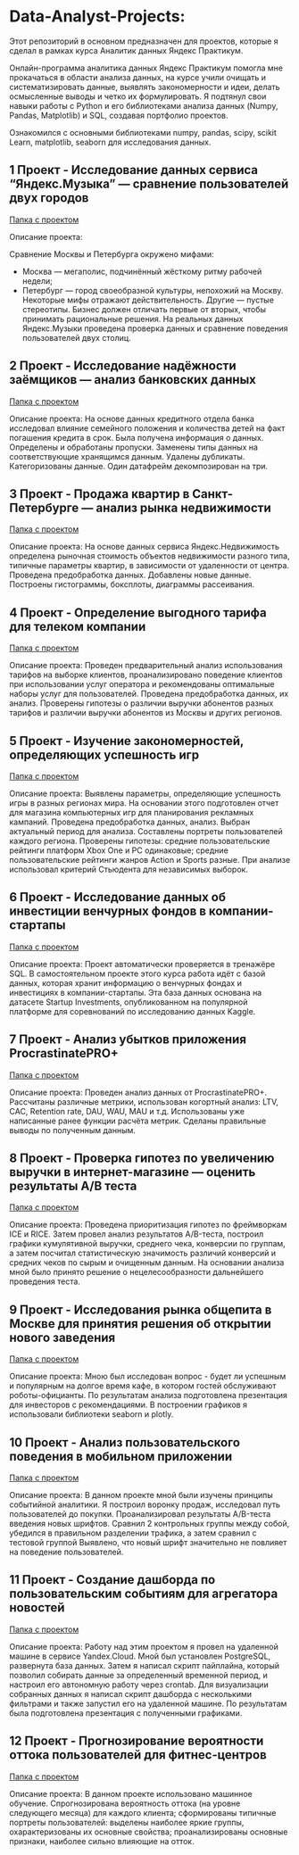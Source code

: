 # Data-Analyst-Projects:

Этот репозиторий в основном предназначен для проектов, которые я сделал в рамках курса Аналитик данных Яндекс Практикум.

Онлайн-программа аналитика данных Яндекс Практикум помогла мне прокачаться в области анализа данных, на курсе учили очищать и систематизировать данные, выявлять закономерности и идеи, делать осмысленные выводы и четко их формулировать. Я подтянул свои навыки работы с Python и его библиотеками анализа данных (Numpy, Pandas, Matplotlib) и SQL, создавая портфолио проектов.

Ознакомился с основными библиотеками numpy, pandas, scipy, scikit Learn, matplotlib, seaborn для исследования данных.


## 1 Проект - Исследование данных сервиса “Яндекс.Музыка” — сравнение пользователей двух городов
<a href="https://github.com/CoderBIS/Data-Analyst-Projects/tree/master/1_%D0%91%D0%B0%D0%B7%D0%BE%D0%B2%D1%8B%D0%B9%20Python">Папка с проектом</a>

Описание проекта:

Сравнение Москвы и Петербурга окружено мифами:
- Москва — мегаполис, подчинённый жёсткому ритму рабочей недели;
- Петербург — город своеобразной культуры, непохожий на Москву.
Некоторые мифы отражают действительность. Другие — пустые стереотипы. Бизнес должен отличать первые от вторых, чтобы принимать рациональные решения. На реальных данных Яндекс.Музыки проведена проверка данных и сравнение поведения пользователей двух столиц.


## 2 Проект - Исследование надёжности заёмщиков — анализ банковских данных
<a href="https://github.com/CoderBIS/Data-Analyst-Projects/tree/master/2_%D0%9F%D1%80%D0%B5%D0%B4%D0%BE%D0%B1%D1%80%D0%B0%D0%B1%D0%BE%D1%82%D0%BA%D0%B0%20%D0%B4%D0%B0%D0%BD%D0%BD%D1%8B%D1%85">Папка с проектом</a>

Описание проекта:
На основе данных кредитного отдела банка исследовал влияние семейного положения и
количества детей на факт погашения кредита в срок. Была получена информация о
данных. Определены и обработаны пропуски. Заменены типы данных на соответствующие
хранящимся данным. Удалены дубликаты. Категоризованы данные. Один датафрейм декомпозирован на три.


## 3 Проект - Продажа квартир в Санкт-Петербурге — анализ рынка недвижимости
<a href="https://github.com/CoderBIS/Data-Analyst-Projects/tree/master/3_%D0%98%D1%81%D1%81%D0%BB%D0%B5%D0%B4%D0%BE%D0%B2%D0%B0%D1%82%D0%B5%D0%BB%D1%8C%D1%81%D0%BA%D0%B8%D0%B9%20%D0%B0%D0%BD%D0%B0%D0%BB%D0%B8%D0%B7">Папка с проектом</a>

Описание проекта:
На основе данных сервиса Яндекс.Недвижимость определена рыночная стоимость
объектов недвижимости разного типа, типичные параметры квартир, в зависимости от
удаленности от центра. Проведена предобработка данных. Добавлены новые данные.
Построены гистограммы, боксплоты, диаграммы рассеивания.


## 4 Проект - Определение выгодного тарифа для телеком компании
<a href="https://github.com/CoderBIS/Data-Analyst-Projects/tree/master/4_%D0%A1%D1%82%D0%B0%D1%82%D0%B8%D1%81%D1%82%D0%B8%D1%87%D0%B5%D1%81%D0%BA%D0%B8%D0%B9%20%D0%B0%D0%BD%D0%B0%D0%BB%D0%B8%D0%B7">Папка с проектом</a>

Описание проекта:
Проведен предварительный анализ использования тарифов на выборке клиентов,
проанализировано поведение клиентов при использовании услуг оператора и
рекомендованы оптимальные наборы услуг для пользователей. Проведена предобработка
данных, их анализ. Проверены гипотезы о различии выручки абонентов разных тарифов и
различии выручки абонентов из Москвы и других регионов.


## 5 Проект - Изучение закономерностей, определяющих успешность игр
<a href="https://github.com/CoderBIS/Data-Analyst-Projects/tree/master/5_%D0%A1%D0%B1%D0%BE%D1%80%D0%BD%D1%8B%D0%B9%20%D0%BF%D1%80%D0%BE%D0%B5%D0%BA%D1%82-1">Папка с проектом</a>

Описание проекта:
Выявлены параметры, определяющие успешность игры в разных регионах мира. На
основании этого подготовлен отчет для магазина компьютерных игр для планирования
рекламных кампаний. Проведена предобработка данных, анализ. Выбран актуальный
период для анализа. Составлены портреты пользователей каждого региона. Проверены
гипотезы: средние пользовательские рейтинги платформ Xbox One и PC одинаковые;
средние пользовательские рейтинги жанров Action и Sports разные. При анализе использовал критерий Стьюдента для независимых выборок.


## 6 Проект - Исследование данных об инвестиции венчурных фондов в компании-стартапы
<a href="https://github.com/CoderBIS/Data-Analyst-Projects/tree/master/6_%D0%91%D0%B0%D0%B7%D0%BE%D0%B2%D1%8B%D0%B9_SQL">Папка с проектом</a>

Описание проекта:
Проект автоматически проверяется в тренажёре SQL. В самостоятельном проекте этого курса работа идёт с базой данных, которая хранит информацию о венчурных фондах и инвестициях в компании-стартапы. Эта база данных основана на датасете Startup Investments, опубликованном на популярной платформе для соревнований по исследованию данных Kaggle.


## 7 Проект - Анализ убытков приложения ProcrastinatePRO+
<a href="https://github.com/CoderBIS/Data-Analyst-Projects/tree/master/7_%D0%90%D0%BD%D0%B0%D0%BB%D0%B8%D0%B7_%D0%B1%D0%B8%D0%B7%D0%BD%D0%B5%D1%81-%D0%BF%D0%BE%D0%BA%D0%B0%D0%B7%D0%B0%D1%82%D0%B5%D0%BB%D0%B5%D0%B9">Папка с проектом</a>

Описание проекта:
Проведен анализ данных от ProcrastinatePRO+.
Рассчитаны различные метрики, использован когортный анализ: LTV, CAC, Retention rate, DAU, WAU, MAU и т.д. Использованы уже написанные ранее функции расчёта метрик. Сделаны правильные выводы по полученным данным.


## 8 Проект - Проверка гипотез по увеличению выручки в интернет-магазине — оценить результаты A/B теста
<a href="https://github.com/CoderBIS/Data-Analyst-Projects/tree/master/8_%D0%9F%D1%80%D0%B8%D0%BD%D1%8F%D1%82%D0%B8%D0%B5_%D1%80%D0%B5%D1%88%D0%B5%D0%BD%D0%B8%D0%B9_%D0%B2_%D0%B1%D0%B8%D0%B7%D0%BD%D0%B5%D1%81%D0%B5_A-B-test">Папка с проектом</a>

Описание проекта:
Проведена приоритизация гипотез по фреймворкам ICE и RICE. Затем провел анализ
результатов A/B-теста, построил графики кумулятивной выручки, среднего чека,
конверсии по группам, а затем посчитал статистическую значимость различий конверсий
и средних чеков по сырым и очищенным данным. На основании анализа мной было
принято решение о нецелесообразности дальнейшего проведения теста.


## 9 Проект - Исследования рынка общепита в Москве для принятия решения об открытии нового заведения
<a href="https://github.com/CoderBIS/Data-Analyst-Projects/tree/master/9_%D0%92%D0%B8%D0%B7%D1%83%D0%B0%D0%BB%D0%B8%D0%B7%D0%B0%D1%86%D0%B8%D1%8F_%D0%B4%D0%B0%D0%BD%D0%BD%D1%8B%D1%85">Папка с проектом</a>

Описание проекта:
Мною был исследован вопрос - будет ли успешным и популярным на долгое время кафе, в
котором гостей обслуживают роботы-официанты. По результатам анализа подготовлена
презентация для инвесторов с рекомендациями. В построении графиков я использовали
библиотеки seaborn и plotly.


## 10 Проект - Анализ пользовательского поведения в мобильном приложении
<a href="https://github.com/CoderBIS/Data-Analyst-Projects/tree/master/10_%D0%A1%D0%B1%D0%BE%D1%80%D0%BD%D1%8B%D0%B9_%D0%BF%D1%80%D0%BE%D0%B5%D0%BA%D1%82-2">Папка с проектом</a>

Описание проекта:
В данном проекте мной были изучены принципы событийной аналитики. Я построил
воронку продаж, исследовал путь пользователей до покупки. Проанализировал
результаты A/B-теста введения новых шрифтов. Сравнил 2 контрольных группы между
собой, убедился в правильном разделении трафика, а затем сравнил с тестовой группой
Выявлено, что новый шрифт значительно не повлияет на поведение пользователей.


## 11 Проект - Создание дашборда по пользовательским событиям для агрегатора новостей
<a href="https://github.com/CoderBIS/Data-Analyst-Projects/tree/master/11_%D0%90%D0%B2%D1%82%D0%BE%D0%BC%D0%B0%D1%82%D0%B8%D0%B7%D0%B0%D1%86%D0%B8%D1%8F_(Tableau)">Папка с проектом</a>

Описание проекта:
Работу над этим проектом я провел на удаленной машине в сервисе Yandex.Cloud. Мной
был установлен PostgreSQL, развернута база данных. Затем я написал скрипт пайплайна,
который позволил собирать данные за определенный временной период, и настроил его
автономную работу через crontab. Для визуализации собранных данных я написал скрипт
дашборда с несколькими фильтрами и также запустил его на удаленной машине. По
результатам была подготовлена презентация с полученными графиками.


## 12 Проект - Прогнозирование вероятности оттока пользователей для фитнес-центров
<a href="https://github.com/CoderBIS/Data-Analyst-Projects/tree/master/12_%D0%9F%D1%80%D0%BE%D0%B3%D0%BD%D0%BE%D0%B7%D1%8B_%D0%B8_%D0%BF%D1%80%D0%B5%D0%B4%D1%81%D0%BA%D0%B0%D0%B7%D0%B0%D0%BD%D0%B8%D1%8F">Папка с проектом</a>

Описание проекта:
В данном проекте использовано машинное обучение. Спрогнозирована вероятность
оттока (на уровне следующего месяца) для каждого клиента; сформированы типичные
портреты пользователей: выделены наиболее яркие группы, охарактеризованы их
основные свойства; проанализированы основные признаки, наиболее сильно влияющие
на отток.
